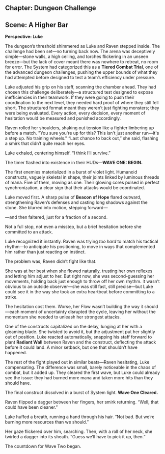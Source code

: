 ## Chapter: Dungeon Challenge

## Scene: A Higher Bar  
**Perspective: Luke**  

The dungeon’s threshold shimmered as Luke and Raven stepped inside. The challenge had been set—no turning back now.  The arena was deceptively simple—stone walls, a high ceiling, and torches flickering in an unseen breeze—but the lack of cover meant there was nowhere to retreat, no room for error. The System had categorized this as a **Tiered Combat Trial**, one of the advanced dungeon challenges, pushing the upper bounds of what they had attempted before designed to test a team’s efficiency under pressure.

Luke adjusted his grip on his staff, scanning the chamber ahead. They had chosen this challenge deliberately—a structured test designed to expose inefficiencies in their teamwork. If they were going to push their coordination to the next level, they needed hard proof of where they still fell short. The structured format meant they weren’t just fighting monsters; they were being evaluated. Every action, every decision, every moment of hesitation would be measured and punished accordingly.

Raven rolled her shoulders, shaking out tension like a fighter limbering up before a match. "You sure you're up for this? This isn't just another run—it's a step up. No training wheels." “Last chance to back out,” she said, flashing a smirk that didn’t quite reach her eyes.  

Luke exhaled, centering himself. “I think I’ll survive.”  

The timer flashed into existence in their HUDs—**WAVE ONE: BEGIN.**  

The first enemies materialized in a burst of violet light. Humanoid constructs, vaguely skeletal in shape, their joints linked by luminous threads of mana. Five of them, moving as one. Their glowing cores pulsed in perfect synchronization, a clear sign that their attacks would be coordinated.  

Luke moved first. A sharp pulse of **Beacon of Hope** flared outward, strengthening Raven’s defenses and casting long shadows against the stone. She blurred into motion, stepping forward—  

—and then faltered, just for a fraction of a second.  

Not a full stop, not even a misstep, but a brief hesitation before she committed to an attack.  

Luke recognized it instantly. Raven was trying *too hard* to match his tactical rhythm—to anticipate his positioning, to move in ways that complemented him rather than just reacting on instinct.  

The problem was, Raven didn’t fight like that.  

She was at her best when she flowed naturally, trusting her own reflexes and letting him adjust to her. But right now, she was second-guessing her movements, holding back just enough to throw off her own rhythm. It wasn’t obvious to an outside observer—she was still fast, still precise—but Luke could see it in the way she took an extra heartbeat before committing to a strike.  

The hesitation cost them. Worse, her Flow wasn’t building the way it should—each moment of uncertainty disrupted the cycle, leaving her without the momentum she needed to unleash her strongest attacks.  

One of the constructs capitalized on the delay, lunging at her with a gleaming blade. She twisted to avoid it, but the adjustment put her slightly out of position. Luke reacted automatically, snapping his staff forward to plant **Radiant Wall** between Raven and the construct, deflecting the attack before it could land. A minor setback, but one that shouldn’t have happened.  

The rest of the fight played out in similar beats—Raven hesitating, Luke compensating. The difference was small, barely noticeable in the chaos of combat, but it added up. They cleared the first wave, but Luke could already see the issue: they had burned more mana and taken more hits than they should have.  

The final construct dissolved in a burst of System light. **Wave One Cleared.**  

Raven flipped a dagger between her fingers, her smirk returning. “Well, that could have been cleaner.”  

Luke huffed a breath, running a hand through his hair. “Not bad. But we’re burning more resources than we should.”  

Her gaze flickered over him, searching. Then, with a roll of her neck, she twirled a dagger into its sheath. “Guess we’ll have to pick it up, then.”  

The countdown for Wave Two began.

